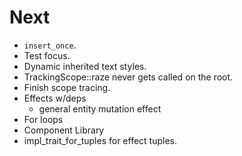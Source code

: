 # Next

- `insert_once`.
- Test focus.
- Dynamic inherited text styles.
- TrackingScope::raze never gets called on the root.
- Finish scope tracing.
- Effects w/deps
  - general entity mutation effect
- For loops
- Component Library
- impl_trait_for_tuples for effect tuples.
